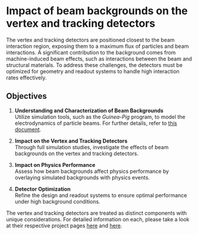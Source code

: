 # Impact of beam backgrounds on the  vertex and tracking detectors

The vertex and tracking detectors are positioned closest to the beam interaction region, exposing them to a maximum flux of particles and beam interactions. A significant contribution to the background comes from machine-induced beam effects, such as interactions between the beam and structural materials. To address these challenges, the detectors must be optimized for geometry and readout systems to handle high interaction rates effectively.

## Objectives

1. **Understanding and Characterization of Beam Backgrounds**  
   Utilize simulation tools, such as the *Guinea-Pig* program, to model the electrodynamics of particle beams. For further details, refer to [this document](https://cds.cern.ch/record/382453/files/ps-99-014.pdf).  

2. **Impact on the Vertex and Tracking Detectors**  
   Through full simulation studies, investigate the effects of beam backgrounds on the vertex and tracking detectors.  

3. **Impact on Physics Performance**  
   Assess how beam backgrounds affect physics performance by overlaying simulated backgrounds with physics events.  

4. **Detector Optimization**  
   Refine the design and readout systems to ensure optimal performance under high background conditions.

The vertex and tracking detectors are treated as distinct components with unique considerations. For detailed information on each, please take a look at their respective project pages [here]([#](https://github.com/mit-fcc/projects/blob/master/detector_beam_backgrounds/vertexing.md)) and [here]([#](https://github.com/mit-fcc/projects/blob/master/detector_beam_backgrounds/tracking.md)).
